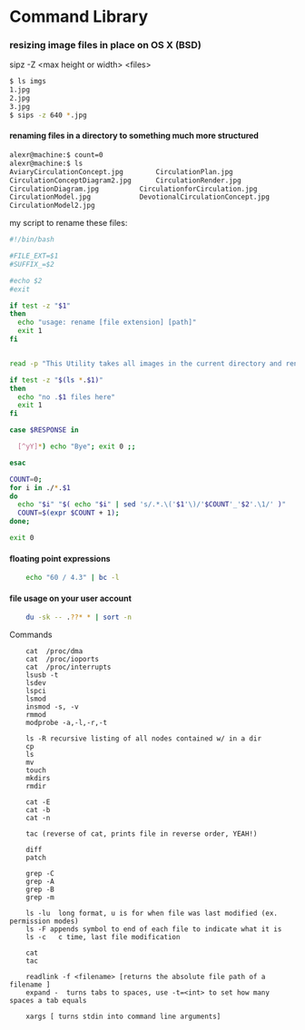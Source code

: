 Command Library
===============

### resizing image files in place on OS X (BSD)

sipz -Z \<max height or width\> \<files\>
```bash
$ ls imgs
1.jpg
2.jpg
3.jpg
$ sips -z 640 *.jpg

```

#### renaming files in a directory to something much more structured

```bash
alexr@machine:$ count=0
alexr@machine:$ ls
AviaryCirculationConcept.jpg		CirculationPlan.jpg
CirculationConceptDiagram2.jpg		CirculationRender.jpg
CirculationDiagram.jpg			CirculationforCirculation.jpg
CirculationModel.jpg			DevotionalCirculationConcept.jpg
CirculationModel2.jpg
```

my script to rename these files:
```bash
#!/bin/bash

#FILE_EXT=$1
#SUFFIX_=$2

#echo $2
#exit

if test -z "$1"
then
  echo "usage: rename [file extension] [path]"
  exit 1
fi


read -p "This Utility takes all images in the current directory and renames them sequentially from 0 to N.  Rename is a suitable tool for working with copies of files. Ok? (y/N)" RESPONSE

if test -z "$(ls *.$1)"
then
  echo "no .$1 files here"
  exit 1
fi

case $RESPONSE in

  [^yY]*) echo "Bye"; exit 0 ;;

esac

COUNT=0;
for i in ./*.$1
do
  echo "$i" "$( echo "$i" | sed 's/.*.\('$1'\)/'$COUNT'_'$2'.\1/' )"
  COUNT=$(expr $COUNT + 1);
done;

exit 0
```

#### floating point expressions
```sh
    echo "60 / 4.3" | bc -l
```

#### file usage on your user account
```sh
    du -sk -- .??* * | sort -n 
```
Commands


        cat  /proc/dma
        cat  /proc/ioports
        cat  /proc/interrupts
        lsusb -t
        lsdev
        lspci
        lsmod
        insmod -s, -v
        rmmod
        modprobe -a,-l,-r,-t
        
        ls -R recursive listing of all nodes contained w/ in a dir
        cp
        ls
        mv
        touch
        mkdirs
        rmdir
        
        cat -E 
        cat -b 
        cat -n
        
        tac (reverse of cat, prints file in reverse order, YEAH!)
        
        diff
        patch
        
        grep -C
        grep -A
        grep -B
        grep -m
        
        ls -lu 	long format, u is for when file was last modified (ex. permission modes)
        ls -F appends symbol to end of each file to indicate what it is
        ls -c 	c time, last file modification
        
        cat
        tac
        
        readlink -f <filename> [returns the absolute file path of a filename ]
        expand -  turns tabs to spaces, use -t=<int> to set how many spaces a tab equals
        
        xargs [ turns stdin into command line arguments]
   
